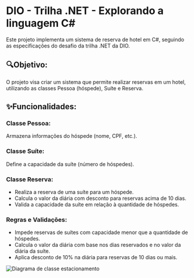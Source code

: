 # DIO - Trilha .NET - Explorando a linguagem C#
Este projeto implementa um sistema de reserva de hotel em C#, seguindo as especificações do desafio da trilha .NET da DIO.

## 🔍Objetivo:

O projeto visa criar um sistema que permite realizar reservas em um hotel, utilizando as classes Pessoa (hóspede), Suíte e Reserva.

## ✨Funcionalidades:

### Classe Pessoa:
Armazena informações do hóspede (nome, CPF, etc.).

### Classe Suíte:
Define a capacidade da suíte (número de hóspedes).

### Classe Reserva:

- Realiza a reserva de uma suíte para um hóspede.
- Calcula o valor da diária com desconto para reservas acima de 10 dias.
- Valida a capacidade da suíte em relação à quantidade de hóspedes.

### Regras e Validações:

- Impede reservas de suítes com capacidade menor que a quantidade de hóspedes.
- Calcula o valor da diária com base nos dias reservados e no valor da diária da suíte.
- Aplica desconto de 10% na diária para reservas de 10 dias ou mais.

![Diagrama de classe estacionamento](diagrama_classe_hotel.png)

